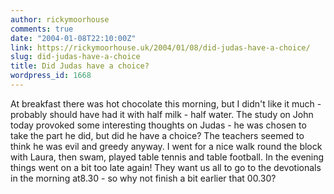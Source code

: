 ```yaml
---
author: rickymoorhouse
comments: true
date: "2004-01-08T22:10:00Z"
link: https://rickymoorhouse.uk/2004/01/08/did-judas-have-a-choice/
slug: did-judas-have-a-choice
title: Did Judas have a choice?
wordpress_id: 1668
---
```


At breakfast there was hot chocolate this morning, but I didn't like it much - probably should have had it with half milk - half water. The study on John today provoked some interesting thoughts on Judas - he was chosen to take the part he did, but did he have a choice? The teachers seemed to think he was evil and greedy anyway. I went for a nice walk round the block with Laura, then swam, played table tennis and table football. In the evening things went on a bit too late again! They want us all to go to the devotionals in the morning at8.30 - so why not finish a bit earlier that 00.30?
